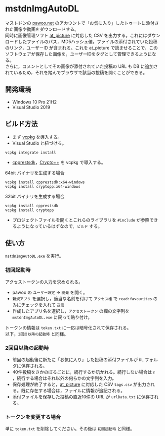 # mstdnImgAutoDL
マストドンの [pawoo.net](https://pawoo.net/about) のアカウントで「お気に入り」したトゥートに添付された画像や動画をダウンロードする。  
同時に画像管理ソフト [at_picture](http://artisticimitation.web.fc2.com/adbtest/) に対応した CSV を出力する。これにはダウンロードしたファイルのパス，MD5ハッシュ値，ファイルの添付されていた投稿のリンク，ユーザーID が含まれる。これを at_picture で読ませることで，このソフトウェアが保存した画像を，ユーザーIDをタグとして管理できるようになる。  
さらに，コメントとしてその画像が添付されていた投稿の URL も DB に追加されているため，それを踏んでブラウザで該当の投稿を開くことができる。

## 開発環境
- Windows 10 Pro 21H2
- Visual Studio 2019

## ビルド方法
- まず [vcpkg](https://vcpkg.io/en/getting-started.html) を導入する。
- Visual Studio と紐づける。
```
vcpkg integrate install
```
- [cpprestsdk](https://github.com/Microsoft/cpprestsdk)，[Crypto++](https://cryptopp.com/) を vcpkg で導入する。

64bit バイナリを生成する場合
```
vcpkg install cpprestsdk:x64-windows
vcpkg install cryptopp:x64-windows
```
32bit バイナリを生成する場合
```
vcpkg install cpprestsdk
vcpkg install cryptopp
```
- プロジェクトファイルを開くとこれらのライブラリを `#include` が参照できるようになっているはずなので，`ビルド` する。

## 使い方
`mstdnImgAutoDL.exe` を実行。
### 初回起動時
アクセストークンの入力を求められる。
- pawoo の `ユーザー設定` -> `開発` を開く。
- `新規アプリ` を選択し，適当な名前を付けて `アクセス権` で `read:favourites` のみにチェックを入れて `送信`
- 作成したアプリ名を選択し，`アクセストークン` の欄の文字列を `mstdnImgAutoDL.exe` に戻って貼り付け。

トークンの情報は `token.txt` に一応は暗号化されて保存される。  
以下，`2回目以降の起動時` と同様。

### 2回目以降の起動時
- 前回の起動後に新たに「お気に入り」した投稿の添付ファイルが `DL` フォルダに保存される。
- 40件投稿をさかのぼるごとに，続行するか訊かれる。続行しない場合は `n` ，続行する場合はそれ以外の何らかの文字列を入力。
- 保存処理が終了すると，[at_picture](http://artisticimitation.web.fc2.com/adbtest/) に対応した CSV `tags.csv` が出力される。既に存在する場合は，ファイルに情報が追記される。
- 添付ファイルを保存した投稿の直近10件の URL が `urlData.txt` に保存される。

### トークンを変更する場合
単に `token.txt` を削除してください。その後は `初回起動時` と同様。